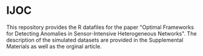 # IJOC
This repository provides the R datafiles for the paper "Optimal Frameworks for Detecting Anomalies in Sensor-Intensive Heterogeneous Networks". The description of the simulated datasets are provided in the Supplemental Materials as well as the orginal article. 
